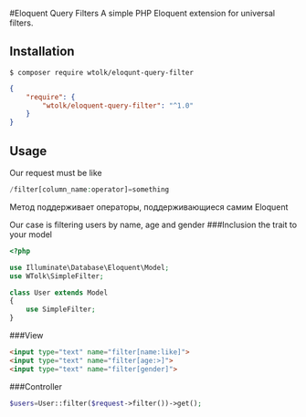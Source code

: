 #Eloquent Query Filters
A simple PHP Eloquent extension for universal filters.

## Installation

```
$ composer require wtolk/eloqunt-query-filter
```

```json
{
    "require": {
        "wtolk/eloquent-query-filter": "^1.0"
    }
}
```

## Usage

Our request must be like

```php
/filter[column_name:operator]=something
```

Метод поддерживает операторы, поддерживающиеся самим Eloquent


Our case is filtering users by name, age and gender
###Inclusion the trait to your model

```php
<?php

use Illuminate\Database\Eloquent\Model;
use WTolk\SimpleFilter;

class User extends Model
{
    use SimpleFilter;
}
```
###View
```html
<input type="text" name="filter[name:like]">
<input type="text" name="filter[age:>]">
<input type="text" name="filter[gender]">
```

###Controller
```php
$users=User::filter($request->filter())->get();
```